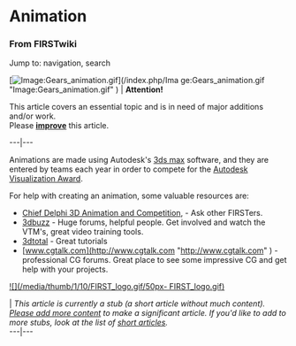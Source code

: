 # Animation

### From FIRSTwiki

Jump to: navigation, search

[![Image:Gears_animation.gif](/media/1/14/Gears_animation.gif)](/index.php/Ima
ge:Gears_animation.gif "Image:Gears_animation.gif" ) |  **Attention!**  

This article covers an essential topic and is in need of major additions
and/or work.  
Please
**[improve](http://www.firstwiki.net/index.php?title=Animation&action=edit
"http://www.firstwiki.net/index.php?title=Animation&action=edit" )** this
article.  
  
---|---  
  
  
Animations are made using Autodesk's [3ds max](/index.php/3ds_max "3ds max" )
software, and they are entered by teams each year in order to compete for the
[Autodesk Visualization Award](/index.php/Autodesk_Visualization_Award
"Autodesk Visualization Award" ).

For help with creating an animation, some valuable resources are:

  * [Chief Delphi 3D Animation and Competition](http://www.chiefdelphi.com/forums/forumdisplay.php?f=9 "http://www.chiefdelphi.com/forums/forumdisplay.php?f=9" ), - Ask other FIRSTers. 
  * [3dbuzz](http://www.3dbuzz.com "http://www.3dbuzz.com" ) \- Huge forums, helpful people. Get involved and watch the VTM's, great video training tools. 
  * [3dtotal](http://www.3dtotal.com "http://www.3dtotal.com" ) \- Great tutorials 
  * [www.cgtalk.com](http://www.cgtalk.com "http://www.cgtalk.com" ) \- professional CG forums. Great place to see some impressive CG and get help with your projects. 

[![](/media/thumb/1/10/FIRST_logo.gif/50px-
FIRST_logo.gif)](/index.php/Image:FIRST_logo.gif "" )

|  _This article is currently a stub (a short article without much content).
[Please add more
content](http://www.firstwiki.net/index.php?title=Animation&action=edit
"http://www.firstwiki.net/index.php?title=Animation&action=edit" ) to make a
significant article. If you'd like to add to more stubs, look at the list of
[short articles](/index.php/Special:Shortpages "Special:Shortpages" )._  
---|---  
  
